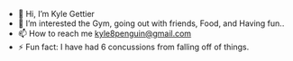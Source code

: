 - 👋 Hi, I’m Kyle Gettier
- 👀 I’m interested the Gym, going out with friends, Food, and Having fun..
- 📫 How to reach me kyle8penguin@gmail.com
- ⚡ Fun fact: I have had 6 concussions from falling off of things. 

<!---
kylexyz1/kylexyz1 is a ✨ special ✨ repository because its `README.md` (this file) appears on your GitHub profile.
You can click the Preview link to take a look at your changes.
--->
